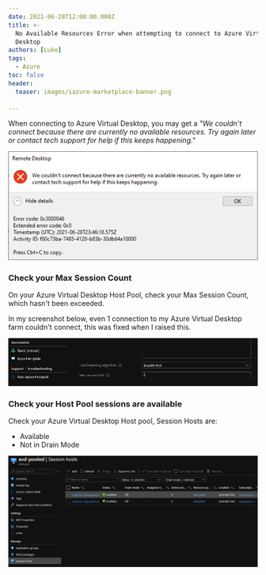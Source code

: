 ```yaml
---
date: 2021-06-28T12:00:00.000Z
title: >-
  No Available Resources Error when attempting to connect to Azure Virtual
  Desktop
authors: [Luke]
tags:
  - Azure
toc: false
header:
  teaser: images/iazure-marketplace-banner.png

---
```


When connecting to Azure Virtual Desktop, you may get a _"We couldn't connect because there are currently no available resources. Try again later or contact tech support for help if this keeps happening."_

![We couldn't connect because there are currently no available resources.](/uploads/noresourcesavd.png "We couldn't connect because there are currently no available resources.")

### Check your Max Session Count

On your Azure Virtual Desktop Host Pool, check your Max Session Count, which hasn't been exceeded. 

In my screenshot below, even 1 connection to my Azure Virtual Desktop farm couldn't connect, this was fixed when I raised this.

![Host Pool - Max Session Count](/uploads/maxsessionlimitavd.png "Host Pool - Max Session Count")

### Check your Host Pool sessions are available

Check your Azure Virtual Desktop Host pool, Session Hosts are: 

* Available
* Not in Drain Mode

![Host Pool - Host Pool Status](/uploads/avd_sessionhots.png "Host Pool - Host Pool Status")
